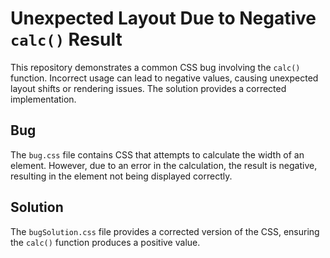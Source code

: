 # Unexpected Layout Due to Negative `calc()` Result

This repository demonstrates a common CSS bug involving the `calc()` function.  Incorrect usage can lead to negative values, causing unexpected layout shifts or rendering issues. The solution provides a corrected implementation.

## Bug

The `bug.css` file contains CSS that attempts to calculate the width of an element. However, due to an error in the calculation, the result is negative, resulting in the element not being displayed correctly.

## Solution

The `bugSolution.css` file provides a corrected version of the CSS, ensuring the `calc()` function produces a positive value.